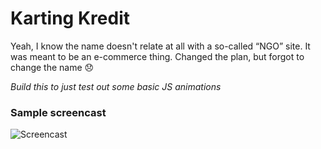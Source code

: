# Karting Kredit

Yeah, I know the name doesn't relate at all with a so-called “NGO” site. It was meant to be an e-commerce thing. Changed the plan, but forgot to change the name :disappointed:

*Build this to just test out some basic JS animations*

### Sample screencast
![Screencast](./assets/screencast/screencast.gif)
